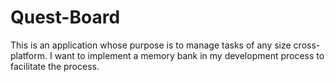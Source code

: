 # Quest-Board
This is an application whose purpose is to manage tasks of any size cross-platform. I want to implement a memory bank in my development process to facilitate the process.
